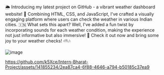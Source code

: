 🌦️ Introducing my latest project on GitHub - a vibrant weather dashboard website! 🌈 Combining HTML, CSS, and JavaScript, I've crafted a visually engaging platform where users can check the weather in various Indian cities. 🇮🇳 What sets this apart? Well, I've added a fun twist by incorporating sounds for each weather condition, making the experience not just informative but also immersive! 🎵 Check it out now and bring some joy to your weather checks! ⛅️🎶

![image](https://github.com/k5Xce/Intern-Bharat-Project/assets/141855234/ab8e08a8-a4e6-45a0-b46e-77bf03d9d5de)



https://github.com/k5Xce/Intern-Bharat-Project/assets/141855234/2ea87ca4-6f88-4646-a794-b50185c37ea9

